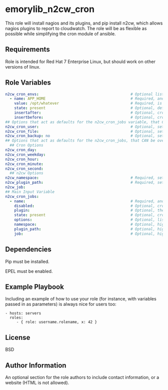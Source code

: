 emorylib_n2cw_cron
=========

This role will install nagios and its plugins, and pip install n2cw, which allows nagios plugins to report to cloudwatch. The role will be as flexible as possible while simplifying the cron module of ansible.

Requirements
------------

Role is intended for Red Hat 7 Enterprise Linux, but should work on other versions of linux.

Role Variables
--------------

```yaml
n2cw_cron_envs:                                         # Optional list of cron environment variables to manage.
  - name: APP_HOME                                      # Required, and must be unique
    value: /opt/whatever                                # Required, is the value or 'job' of the environment variable
    state: present                                      # Optional, defaults to present
    insertafter:                                        # Optional, cron.insertafter value
    insertbefore:                                       # Optional, cron.insertbefore value
## Options that act as defaults for the n2cw_cron_jobs variable, that CANNOT be overridden by indiviual items inside the list.
n2cw_cron_user:                                         # Optional, sets the cron.user value  
n2cw_cron_file:                                         # Optional, sets the cron.file value  
n2cw_cron_backup: no                                    # Optional, sets the cron.backup value, defaults to no
## Options that act as defaults for the n2cw_cron_jobs, that CAN be overridden by indiviual items inside the list.
  ## Cron Options
n2cw_cron_day:
n2cw_cron_weekday:
n2cw_cron_hour:
n2cw_cron_minute:
n2cw_cron_second:
  ## n2cw Options
n2cw_namespace:                                         # Required, sets the namespace for cloudwatch
n2cw_plugin_path:                                       # Required, sets the path for nagios plugins
n2cw_job:
## Main Input Variable
n2cw_cron_jobs:
  - name:                                               # Required, and must be unique. Must be the plugin name if plugin is not specified!
    disabled:                                           # Optional, cron.disabled
    plugin:                                             # Optional, the plugin name, higher presidence than n2cw_cron_jobs.name
    state: present                                      # Optional, cron.state, defaults to present
    options:                                            # Optional, list of plugin options, joined by ' -', do not put dash inside value
    namespace:                                          # Optional, higher presidence than n2cw_namespace
    plugin_path:                                        # Optional, higher presidence than n2cw_plugin_path
    job:                                                # Optional, higher presidence than n2cw_job
```

Dependencies
------------

Pip must be installed.

EPEL must be enabled.

Example Playbook
----------------

Including an example of how to use your role (for instance, with variables passed in as parameters) is always nice for users too:

    - hosts: servers
      roles:
         - { role: username.rolename, x: 42 }

License
-------

BSD

Author Information
------------------

An optional section for the role authors to include contact information, or a website (HTML is not allowed).
